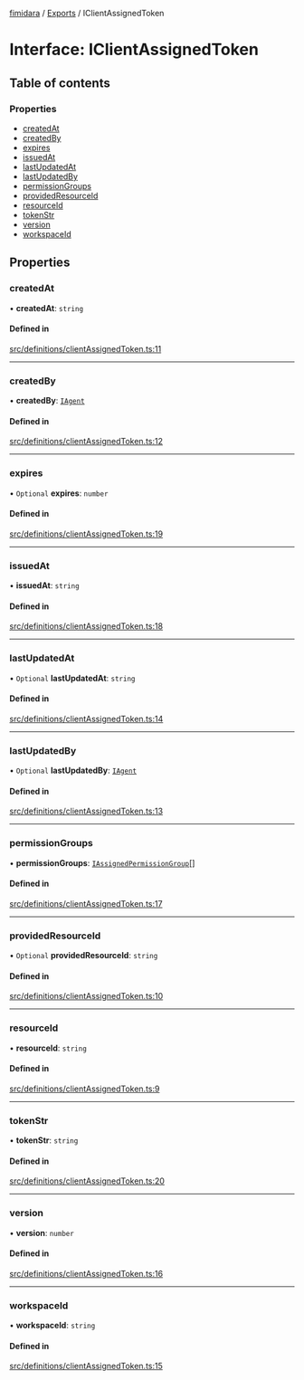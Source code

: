 [fimidara](../README.md) / [Exports](../modules.md) / IClientAssignedToken

# Interface: IClientAssignedToken

## Table of contents

### Properties

- [createdAt](IClientAssignedToken.md#createdat)
- [createdBy](IClientAssignedToken.md#createdby)
- [expires](IClientAssignedToken.md#expires)
- [issuedAt](IClientAssignedToken.md#issuedat)
- [lastUpdatedAt](IClientAssignedToken.md#lastupdatedat)
- [lastUpdatedBy](IClientAssignedToken.md#lastupdatedby)
- [permissionGroups](IClientAssignedToken.md#permissiongroups)
- [providedResourceId](IClientAssignedToken.md#providedresourceid)
- [resourceId](IClientAssignedToken.md#resourceid)
- [tokenStr](IClientAssignedToken.md#tokenstr)
- [version](IClientAssignedToken.md#version)
- [workspaceId](IClientAssignedToken.md#workspaceid)

## Properties

### createdAt

• **createdAt**: `string`

#### Defined in

[src/definitions/clientAssignedToken.ts:11](https://github.com/softkave/files-js/blob/353a07f/src/definitions/clientAssignedToken.ts#L11)

___

### createdBy

• **createdBy**: [`IAgent`](IAgent.md)

#### Defined in

[src/definitions/clientAssignedToken.ts:12](https://github.com/softkave/files-js/blob/353a07f/src/definitions/clientAssignedToken.ts#L12)

___

### expires

• `Optional` **expires**: `number`

#### Defined in

[src/definitions/clientAssignedToken.ts:19](https://github.com/softkave/files-js/blob/353a07f/src/definitions/clientAssignedToken.ts#L19)

___

### issuedAt

• **issuedAt**: `string`

#### Defined in

[src/definitions/clientAssignedToken.ts:18](https://github.com/softkave/files-js/blob/353a07f/src/definitions/clientAssignedToken.ts#L18)

___

### lastUpdatedAt

• `Optional` **lastUpdatedAt**: `string`

#### Defined in

[src/definitions/clientAssignedToken.ts:14](https://github.com/softkave/files-js/blob/353a07f/src/definitions/clientAssignedToken.ts#L14)

___

### lastUpdatedBy

• `Optional` **lastUpdatedBy**: [`IAgent`](IAgent.md)

#### Defined in

[src/definitions/clientAssignedToken.ts:13](https://github.com/softkave/files-js/blob/353a07f/src/definitions/clientAssignedToken.ts#L13)

___

### permissionGroups

• **permissionGroups**: [`IAssignedPermissionGroup`](IAssignedPermissionGroup.md)[]

#### Defined in

[src/definitions/clientAssignedToken.ts:17](https://github.com/softkave/files-js/blob/353a07f/src/definitions/clientAssignedToken.ts#L17)

___

### providedResourceId

• `Optional` **providedResourceId**: `string`

#### Defined in

[src/definitions/clientAssignedToken.ts:10](https://github.com/softkave/files-js/blob/353a07f/src/definitions/clientAssignedToken.ts#L10)

___

### resourceId

• **resourceId**: `string`

#### Defined in

[src/definitions/clientAssignedToken.ts:9](https://github.com/softkave/files-js/blob/353a07f/src/definitions/clientAssignedToken.ts#L9)

___

### tokenStr

• **tokenStr**: `string`

#### Defined in

[src/definitions/clientAssignedToken.ts:20](https://github.com/softkave/files-js/blob/353a07f/src/definitions/clientAssignedToken.ts#L20)

___

### version

• **version**: `number`

#### Defined in

[src/definitions/clientAssignedToken.ts:16](https://github.com/softkave/files-js/blob/353a07f/src/definitions/clientAssignedToken.ts#L16)

___

### workspaceId

• **workspaceId**: `string`

#### Defined in

[src/definitions/clientAssignedToken.ts:15](https://github.com/softkave/files-js/blob/353a07f/src/definitions/clientAssignedToken.ts#L15)
